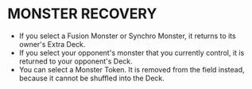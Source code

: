 
# MONSTER RECOVERY

*   If you select a Fusion Monster or Synchro Monster, it returns to its owner's Extra Deck.
*   If you select your opponent's monster that you currently control, it is returned to your opponent's Deck.
*   You can select a Monster Token. It is removed from the field instead, because it cannot be shuffled into the Deck.

  